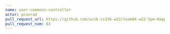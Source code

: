 ```yaml
---
name: user-commons-controller
actor: pconrad
pull_request_url: https://github.com/ucsb-cs156-w22/team04-w22-5pm-HappyCows/pull/63
pull_request_num: 63
---
```

